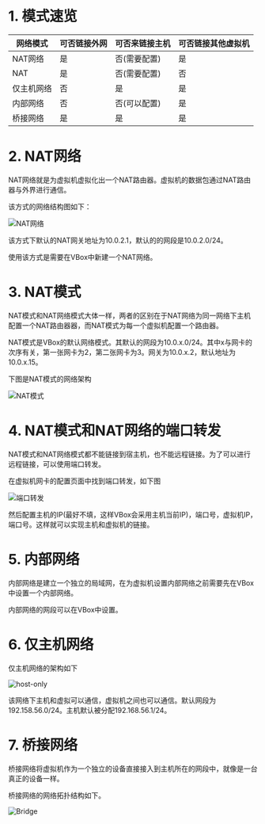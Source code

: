 # 1. 模式速览

| 网络模式  | 可否链接外网 | 可否来链接主机 | 可否链接其他虚拟机 |
| ----- | ------ | ------- | --------- |
| NAT网络 | 是      | 否(需要配置) | 是         |
| NAT   | 是      | 否(需要配置) | 否         |
| 仅主机网络 | 否      | 是       | 是         |
| 内部网络  | 否      | 否(可以配置) | 是         |
| 桥接网络  | 是      | 是       | 是         |

# 2. NAT网络

NAT网络就是为虚拟机虚拟化出一个NAT路由器。虚拟机的数据包通过NAT路由器与外界进行通信。

该方式的网络结构图如下：

![NAT网络](https://i.loli.net/2021/03/17/X1rzsuQU8MAgVT3.png)

该方式下默认的NAT网关地址为10.0.2.1，默认的的网段是10.0.2.0/24。

使用该方式是需要在VBox中新建一个NAT网络。

# 3. NAT模式

NAT模式和NAT网络模式大体一样，两者的区别在于NAT网络为同一网络下主机配置一个NAT路由器器，而NAT模式为每一个虚拟机配置一个路由器。

NAT模式是VBox的默认网络模式。其默认的网段为10.0.x.0/24。其中x与网卡的次序有关，第一张网卡为2，第二张网卡为3。网关为10.0.x.2，默认地址为10.0.x.15。

下图是NAT模式的网络架构

![NAT模式](https://i.loli.net/2021/03/17/tIc7C9DZ8LygzXo.png)

# 4. NAT模式和NAT网络的端口转发

NAT模式和NAT网络模式都不能链接到宿主机，也不能远程链接。为了可以进行远程链接，可以使用端口转发。

在虚拟机网卡的配置页面中找到端口转发，如下图

![端口转发](https://www.52tect.com/wp-content/uploads/2022/03/93677ac8e9d20aedfcb1eef1b729b99c.png)

然后配置主机的IP(最好不填，这样VBox会采用主机当前IP)，端口号，虚拟机IP，端口号。这样就可以实现主机和虚拟机的链接。

# 5. 内部网络

内部网络是建立一个独立的局域网，在为虚拟机设置内部网络之前需要先在VBox中设置一个内部网络。

内部网络的网段可以在VBox中设置。

# 6. 仅主机网络

仅主机网络的架构如下

![host-only](https://pic2.zhimg.com/80/v2-c42974ee72eeeda26e74c8c764648a61_1440w.webp)

该网络下主机和虚拟可以通信，虚拟机之间也可以通信。默认网段为192.158.56.0/24。主机默认被分配192.168.56.1/24。

# 7. 桥接网络

桥接网络将虚拟机作为一个独立的设备直接接入到主机所在的网段中，就像是一台真正的设备一样。

桥接网络的网络拓扑结构如下。

![Bridge](https://pic4.zhimg.com/80/v2-671bde82b0d177e24df4803813002f5f_1440w.webp)
